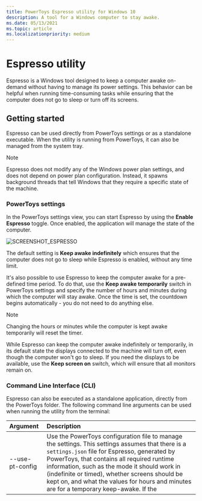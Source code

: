 ```yaml
---
title: PowerToys Espresso utility for Windows 10
description: A tool for a Windows computer to stay awake.
ms.date: 05/13/2021
ms.topic: article
ms.localizationpriority: medium
---
```


# Espresso utility

Espresso is a Windows tool designed to keep a computer awake on-demand without having to manage its power settings. This behavior can be helpful when running time-consuming tasks while ensuring that the computer does not go to sleep or turn off its screens.

## Getting started

Espresso can be used directly from PowerToys settings or as a standalone executable. When the utility is running from PowerToys, it can also be managed from the system tray.

>[!NOTE]
>Espresso does not modify any of the Windows power plan settings, and does not depend on power plan configuration. Instead, it spawns background threads that tell Windows that they require a specific state of the machine.

### PowerToys settings

In the PowerToys settings view, you can start Espresso by using the **Enable Espresso** toggle. Once enabled, the application will manage the state of the computer.

![SCREENSHOT_ESPRESSO](about:blank)

The default setting is **Keep awake indefinitely** which ensures that the computer does not go to sleep while Espresso is enabled, without any time limit.

It's also possible to use Espresso to keep the computer awake for a pre-defined time period. To do that, use the **Keep awake temporarily** switch in PowerToys settings and specify the number of hours and minutes during which the computer will stay awake. Once the time is set, the countdown begins automatically - you do not need to do anything else.

>[!NOTE]
>Changing the hours or minutes while the computer is kept awake temporarily will reset the timer.

While Espresso can keep the computer awake indefinitely or temporarily, in its default state the displays connected to the machine will turn off, even though the computer won't go to sleep. If you need the displays to be available, use the **Keep screen on** switch, which will ensure that all monitors remain on.

### Command Line Interface (CLI)

Espresso can also be executed as a standalone application, directly from the PowerToys folder. The following command line arguments can be used when running the utility from the terminal:

| Argument        | Description |
|:----------------|:------------|
| --use-pt-config | Use the PowerToys configuration file to manage the settings. This settings assumes that there is a `settings.json` file for Espresso, generated by PowerToys, that contains all required runtime information, such as the mode it should work in (indefinite or timed), whether screens should be kept on, and what the values for hours and minutes are for a temporary keep-awake. If the  |